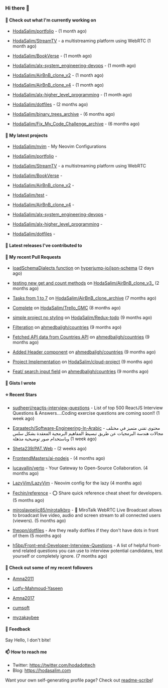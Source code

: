 ### Hi there 👋

#### 👷 Check out what I'm currently working on



- [HodaSalim/portfolio](https://github.com/HodaSalim/portfolio) -  (1 month ago)

- [HodaSalim/StreamTV](https://github.com/HodaSalim/StreamTV) - a multistreaming platform using WebRTC (1 month ago)

- [HodaSalim/BookVerse](https://github.com/HodaSalim/BookVerse) -  (1 month ago)

- [HodaSalim/alx-system_engineering-devops](https://github.com/HodaSalim/alx-system_engineering-devops) -  (1 month ago)

- [HodaSalim/AirBnB_clone_v2](https://github.com/HodaSalim/AirBnB_clone_v2) -  (1 month ago)

- [HodaSalim/AirBnB_clone_v4](https://github.com/HodaSalim/AirBnB_clone_v4) -  (1 month ago)

- [HodaSalim/alx-higher_level_programming](https://github.com/HodaSalim/alx-higher_level_programming) -  (1 month ago)

- [HodaSalim/dotfiles](https://github.com/HodaSalim/dotfiles) -  (2 months ago)

- [HodaSalim/binary_trees_archive](https://github.com/HodaSalim/binary_trees_archive) -  (6 months ago)

- [HodaSalim/Fix_My_Code_Challenge_archive](https://github.com/HodaSalim/Fix_My_Code_Challenge_archive) -  (6 months ago)

#### 🌱 My latest projects



- [HodaSalim/nvim](https://github.com/HodaSalim/nvim) - My Neovim Configurations 

- [HodaSalim/portfolio](https://github.com/HodaSalim/portfolio) - 

- [HodaSalim/StreamTV](https://github.com/HodaSalim/StreamTV) - a multistreaming platform using WebRTC

- [HodaSalim/BookVerse](https://github.com/HodaSalim/BookVerse) - 

- [HodaSalim/AirBnB_clone_v2](https://github.com/HodaSalim/AirBnB_clone_v2) - 

- [HodaSalim/test](https://github.com/HodaSalim/test) - 

- [HodaSalim/AirBnB_clone_v4](https://github.com/HodaSalim/AirBnB_clone_v4) - 

- [HodaSalim/alx-system_engineering-devops](https://github.com/HodaSalim/alx-system_engineering-devops) - 

- [HodaSalim/alx-higher_level_programming](https://github.com/HodaSalim/alx-higher_level_programming) - 

- [HodaSalim/dotfiles](https://github.com/HodaSalim/dotfiles) - 


#### 🔭 Latest releases I've contributed to



#### 🔨 My recent Pull Requests



- [loadSchemaDialects function](https://github.com/hyperjump-io/json-schema/pull/53) on [hyperjump-io/json-schema](https://github.com/hyperjump-io/json-schema) (2 days ago)

- [testing new get and count methods](https://github.com/HodaSalim/AirBnB_clone_v3_/pull/1) on [HodaSalim/AirBnB_clone_v3_](https://github.com/HodaSalim/AirBnB_clone_v3_) (2 months ago)

- [Tasks from 1 to 7](https://github.com/HodaSalim/AirBnB_clone_archive/pull/3) on [HodaSalim/AirBnB_clone_archive](https://github.com/HodaSalim/AirBnB_clone_archive) (7 months ago)

- [Complete](https://github.com/HodaSalim/Trello_GMC/pull/1) on [HodaSalim/Trello_GMC](https://github.com/HodaSalim/Trello_GMC) (8 months ago)

- [simple project no styling](https://github.com/HodaSalim/Redux-todo/pull/1) on [HodaSalim/Redux-todo](https://github.com/HodaSalim/Redux-todo) (9 months ago)

- [Filteration](https://github.com/ahmedbaligh/countries/pull/8) on [ahmedbaligh/countries](https://github.com/ahmedbaligh/countries) (9 months ago)

- [Fetched API data from Countries API](https://github.com/ahmedbaligh/countries/pull/6) on [ahmedbaligh/countries](https://github.com/ahmedbaligh/countries) (9 months ago)

- [Added Header component](https://github.com/ahmedbaligh/countries/pull/5) on [ahmedbaligh/countries](https://github.com/ahmedbaligh/countries) (9 months ago)

- [Project Implementation](https://github.com/HodaSalim/cloud-project/pull/1) on [HodaSalim/cloud-project](https://github.com/HodaSalim/cloud-project) (9 months ago)

- [Feat/ search input field](https://github.com/ahmedbaligh/countries/pull/3) on [ahmedbaligh/countries](https://github.com/ahmedbaligh/countries) (9 months ago)


#### 📓 Gists I wrote



#### ⭐ Recent Stars



- [sudheerj/reactjs-interview-questions](https://github.com/sudheerj/reactjs-interview-questions) - List of top 500 ReactJS Interview Questions &amp; Answers....Coding exercise questions are coming soon!! (1 week ago)

- [Eqraatech/Software-Engineering-In-Arabic](https://github.com/Eqraatech/Software-Engineering-In-Arabic) - محتوى تقني متميز في مختلف مجالات هندسة البرمجيات عن طريق تبسيط المفاهيم البرمجية المعقدة بشكل سلس وباستخدام صور توضيحية مذهلة (1 week ago)

- [Sheta239/PAT.Web](https://github.com/Sheta239/PAT.Web) -  (2 weeks ago)

- [FrontendMasters/ai-nodejs](https://github.com/FrontendMasters/ai-nodejs) -  (4 months ago)

- [lucavallin/verto](https://github.com/lucavallin/verto) - Your Gateway to Open-Source Collaboration. (4 months ago)

- [LazyVim/LazyVim](https://github.com/LazyVim/LazyVim) - Neovim config for the lazy (4 months ago)

- [Fechin/reference](https://github.com/Fechin/reference) - ⭕ Share quick reference cheat sheet for developers. (5 months ago)

- [miroslavpejic85/mirotalkbro](https://github.com/miroslavpejic85/mirotalkbro) - 📡 MiroTalk WebRTC Live Broadcast allows to broadcast live video, audio and screen stream to all connected users (viewers). (5 months ago)

- [theopn/dotfiles](https://github.com/theopn/dotfiles) - Are they really dotfiles if they don&#39;t have dots in front of them (5 months ago)

- [h5bp/Front-end-Developer-Interview-Questions](https://github.com/h5bp/Front-end-Developer-Interview-Questions) - A list of helpful front-end related questions you can use to interview potential candidates, test yourself or completely ignore. (7 months ago)


#### 👯 Check out some of my recent followers



- [Amna2011](https://github.com/Amna2011)

- [Lotfy-Mahmoud-Yaseen](https://github.com/Lotfy-Mahmoud-Yaseen)

- [Amna2017](https://github.com/Amna2017)

- [cumsoft](https://github.com/cumsoft)

- [myzakaybee](https://github.com/myzakaybee)

#### 💬 Feedback

Say Hello, I don't bite!

#### 📫 How to reach me

- Twitter: https://twitter.com/hodadottech
- Blog: https://hodasalim.com

Want your own self-generating profile page? Check out [readme-scribe](https://github.com/muesli/readme-scribe)!


